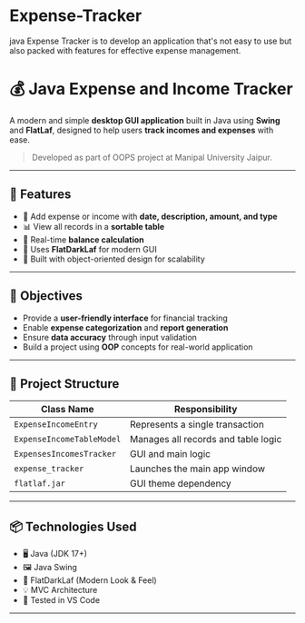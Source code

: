# Expense-Tracker
java
 Expense Tracker is to develop an application that's not easy to use but also packed with features for effective expense management. 
# 💰 Java Expense and Income Tracker

A modern and simple **desktop GUI application** built in Java using **Swing** and **FlatLaf**, designed to help users **track incomes and expenses** with ease.

> Developed as part of OOPS project at Manipal University Jaipur.


---

## 🚀 Features

- 📅 Add expense or income with **date, description, amount, and type**
- 📊 View all records in a **sortable table**
- 🧾 Real-time **balance calculation**
- 🌙 Uses **FlatDarkLaf** for modern GUI
- 🔐 Built with object-oriented design for scalability

---

## 🎯 Objectives

- Provide a **user-friendly interface** for financial tracking
- Enable **expense categorization** and **report generation**
- Ensure **data accuracy** through input validation
- Build a project using **OOP** concepts for real-world application

---

## 🧱 Project Structure

| Class Name | Responsibility |
|------------|----------------|
| `ExpenseIncomeEntry` | Represents a single transaction |
| `ExpenseIncomeTableModel` | Manages all records and table logic |
| `ExpensesIncomesTracker` | GUI and main logic |
| `expense_tracker` | Launches the main app window |
| `flatlaf.jar` | GUI theme dependency |

---

## 📦 Technologies Used

- 🖥️ Java (JDK 17+)
- 🖼️ Java Swing
- 🎨 FlatDarkLaf (Modern Look & Feel)
- 💡 MVC Architecture
- 🧪 Tested in VS Code

---

